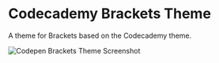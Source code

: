 # Codecademy Brackets Theme
A theme for Brackets based on the Codecademy theme.

![Codepen Brackets Theme Screenshot](https://raw.githubusercontent.com/trvswgnr/codecademy-brackets-theme/master/screenshot.PNG "Codecademyackets Theme Screenshot")